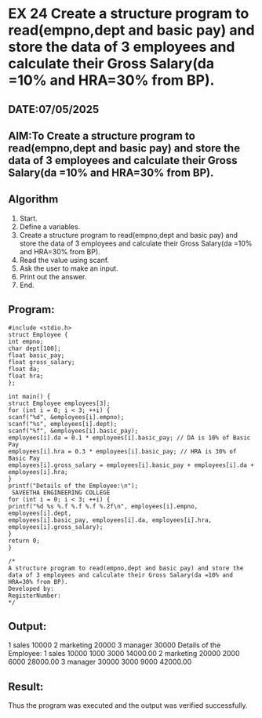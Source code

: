 # EX 24 Create a structure program to read(empno,dept and basic pay) and store the data of 3 employees and calculate their Gross Salary(da =10% and HRA=30% from BP).
## DATE:07/05/2025
## AIM:To Create a structure program to read(empno,dept and basic pay) and store the data of 3 employees and calculate their Gross Salary(da =10% and HRA=30% from BP).

## Algorithm
1. Start. 
2. Define a variables. 
3. Create a structure program to read(empno,dept and basic pay) and store the data of 3 employees and calculate their Gross Salary(da =10% and HRA=30% from BP). 
4. Read the value using scanf. 
5. Ask the user to make an input. 
6. Print out the answer. 
7. End. 

## Program:
```
#include <stdio.h> 
struct Employee { 
int empno; 
char dept[100]; 
float basic_pay; 
float gross_salary; 
float da; 
float hra; 
}; 
 
int main() { 
struct Employee employees[3]; 
for (int i = 0; i < 3; ++i) { 
scanf("%d", &employees[i].empno); 
scanf("%s", employees[i].dept); 
scanf("%f", &employees[i].basic_pay); 
employees[i].da = 0.1 * employees[i].basic_pay; // DA is 10% of Basic Pay 
employees[i].hra = 0.3 * employees[i].basic_pay; // HRA is 30% of Basic Pay 
employees[i].gross_salary = employees[i].basic_pay + employees[i].da + 
employees[i].hra; 
} 
printf("Details of the Employee:\n"); 
 SAVEETHA ENGINEERING COLLEGE  
for (int i = 0; i < 3; ++i) { 
printf("%d %s %.f %.f %.f %.2f\n", employees[i].empno, employees[i].dept, 
employees[i].basic_pay, employees[i].da, employees[i].hra, employees[i].gross_salary); 
} 
return 0; 
} 

/*
A structure program to read(empno,dept and basic pay) and store the data of 3 employees and calculate their Gross Salary(da =10% and HRA=30% from BP).
Developed by: 
RegisterNumber:  
*/
```

## Output:
1   sales   10000
2 marketing 20000
3   manager 30000
Details of the Employee:
1 sales 10000 1000 3000 14000.00
2 marketing 20000 2000 6000 28000.00
3 manager 30000 3000 9000 42000.00


## Result:
Thus the program was executed and the output was verified successfully.
